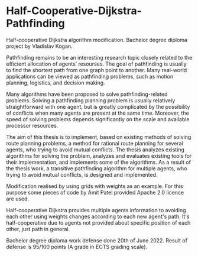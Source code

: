 # Half-Cooperative-Dijkstra-Pathfinding
Half-cooperative Dijkstra algorithm modification. Bachelor degree diploma project by Vladislav Kogan.

Pathfinding remains to be an interesting research topic closely related to the efficient allocation of agents’ resourses. The goal of pathfinding is usually to find the shortest path from one graph point to another. Many real-world applications can be viewed as pathfinding problems, such as motion planning, logistics, and decision making.

Many algorithms have been proposed to solve pathfinding-related problems. Solving a pathfinding planning problem is usually relatively straightforward with one agent, but is greatly complicated by the possibility of conflicts when many agents are present at the same time. Moreover, the speed of solving problems depends significantly on the scale and available processor resources.

The aim of this thesis is to implement, based on existing methods of solving route planning problems, a method for rational route planning for several agents, who trying to avoid mutual conflicts. The thesis analyzes existing algorithms for solving the problem, analyzes and evaluates existing tools for their implementation, and implements some of the algorithms. As a result of the thesis work, a transitive pathfinding algorithm for multiple agents, who trying to avoid mutual conflicts, is designed and implemented.

Modification realised by using grids with weights as an example. For this purpose some pieces of code by Amit Patel provided Apache 2.0 licence are used.

Half-cooperative Dijkstra provides multiple agents information to avoiding each other using weights changes according to each new agent's path. It's half-cooperative due to agents not provided about specific position of each other, just path in general.

Bachelor degree diploma work defense done 20th of June 2022. Result of defense is 95/100 points (A grade in ECTS grading scale).
